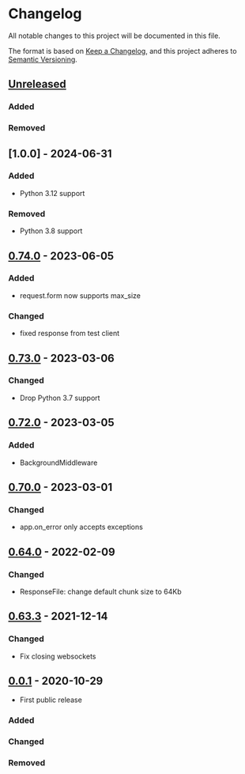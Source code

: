 # Changelog

All notable changes to this project will be documented in this file.

The format is based on [Keep a Changelog](https://keepachangelog.com/en/1.0.0/),
and this project adheres to [Semantic Versioning](https://semver.org/spec/v2.0.0.html).

## [Unreleased]

### Added

### Removed

## [1.0.0] - 2024-06-31

### Added
- Python 3.12 support

### Removed
- Python 3.8 support

## [0.74.0] - 2023-06-05

### Added
- request.form now supports max_size

### Changed
- fixed response from test client

## [0.73.0] - 2023-03-06

### Changed
- Drop Python 3.7 support

## [0.72.0] - 2023-03-05

### Added
- BackgroundMiddleware

## [0.70.0] - 2023-03-01

### Changed

- app.on_error only accepts exceptions

## [0.64.0] - 2022-02-09

### Changed

- ResponseFile: change default chunk size to 64Kb

## [0.63.3] - 2021-12-14

### Changed

- Fix closing websockets

## [0.0.1] - 2020-10-29

- First public release

### Added

### Changed

### Removed

[unreleased]: https://github.com/klen/asgi-tools/compare/0.74.0...HEAD
[0.74.0]: https://github.com/klen/asgi-tools/compare/0.73.0...0.74.0
[0.73.0]: https://github.com/klen/asgi-tools/compare/0.72.0...0.73.0
[0.72.0]: https://github.com/klen/asgi-tools/compare/0.70.0...0.72.0
[0.70.0]: https://github.com/klen/asgi-tools/compare/0.64.0...0.70.0
[0.64.0]: https://github.com/klen/asgi-tools/compare/0.63.3...0.64.0
[0.63.3]: https://github.com/klen/asgi-tools/compare/0.63.2...0.63.3
[0.63.2]: https://github.com/klen/asgi-tools/compare/0.1.0...0.63.2
[0.1.0]: https://github.com/klen/asgi-tools/compare/0.0.1...0.1.0
[0.0.1]: https://github.com/klen/asgi-tools/releases/tag/0.0.1

